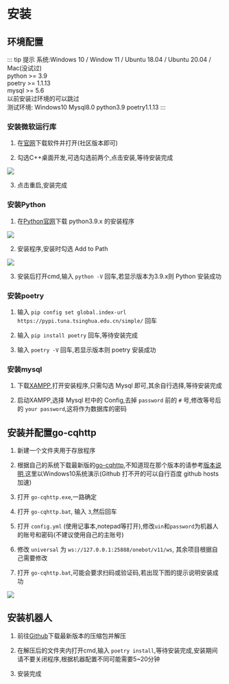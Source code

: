 # 安装
## 环境配置
::: tip 提示
系统:Windows 10 / Window 11 / Ubuntu 18.04 / Ubuntu 20.04 / Mac(没试过)  
python >= 3.9  
poetry >= 1.1.13  
mysql >= 5.6  
以前安装过环境的可以跳过  
测试环境: Windows10 Mysql8.0 python3.9 poetry1.1.13
:::
### 安装微软运行库
1. 在[官网](https://visualstudio.microsoft.com/zh-hans/downloads/)下载软件并打开(社区版本即可)  

2. 勾选C++桌面开发,可选勾选前两个,点击安装,等待安装完成  
<img src="/image/setup/setup/c++14.0.png">

3. 点击重启,安装完成 

### 安装Python
1. 在[Python官网](https://www.python.org/downloads/)下载 python3.9.x 的安装程序  
<img src='/image/setup/setup/python_install.png'>

2. 安装程序,安装时勾选 Add to Path  
<img src='/image/setup/setup/python_install1.png'>

3. 安装后打开cmd,输入 `python -V` 回车,若显示版本为3.9.x则 Python 安装成功  

### 安装poetry
1. 输入 `pip config set global.index-url https://pypi.tuna.tsinghua.edu.cn/simple/` 回车  

2. 输入 `pip install poetry` 回车,等待安装完成  

3. 输入 `poetry -V` 回车,若显示版本则 poetry 安装成功  

### 安装mysql
1. 下载[XAMPP](https://www.apachefriends.org/zh_cn/index.html),打开安装程序,只需勾选 Mysql 即可,其余自行选择,等待安装完成  

2. 启动XAMPP,选择 Mysql 栏中的 Config,去掉 `password` 前的 `#` 号,修改等号后的 `your password`,这将作为数据库的密码

## 安装并配置go-cqhttp
1. 新建一个文件夹用于存放程序  

2. 根据自己的系统下载最新版的[go-cqhttp](https://github.com/Mrs4s/go-cqhttp/releases/tag/v1.0.0-rc1),不知道现在那个版本的请参考[版本说明](https://docs.go-cqhttp.org/guide/quick_start.html#%E4%B8%8B%E8%BD%BD),这里以Windows10系统演示(Github 打不开的可以自行百度 github hosts加速)  

3. 打开 `go-cqhttp.exe`,一路确定  

4. 打开 `go-cqhttp.bat`, 输入 `3`,然后回车  

5. 打开 `config.yml` (使用记事本,notepad等打开),修改`uin`和`password`为机器人的账号和密码(不建议使用自己的主账号)  

6. 修改 `universal` 为 `ws://127.0.0.1:25888/onebot/v11/ws`, 其余项目根据自己需要修改  

7. 打开 `go-cqhttp.bat`,可能会要求扫码或验证码,若出现下图的提示说明安装成功  
<img src='/image/setup/setup/go_success.png'>

## 安装机器人
1. 前往[Github](https://github.com/Shine-Light/Nonebot_Bot_MayaFey)下载最新版本的压缩包并解压  

2. 在解压后的文件夹内打开cmd,输入 `poetry install`,等待安装完成,安装期间请不要关闭程序,根据机器配置不同可能需要5~20分钟  

3. 安装完成
